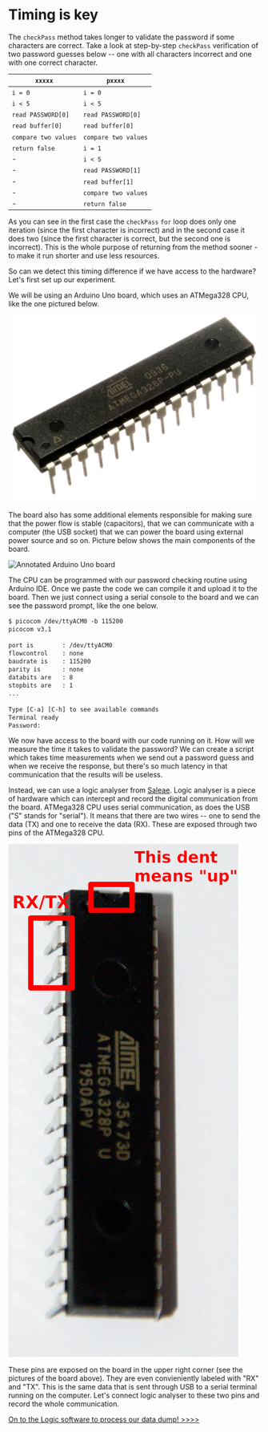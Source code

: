 # Timing is key

The `checkPass` method takes longer to validate the password if some characters are correct. Take a look at step-by-step `checkPass` verification of two password guesses below -- one with all characters incorrect and one with one correct character.

`xxxxx` | `pxxxx`
------------ | -------------
`i = 0` | `i = 0`
`i < 5` | `i < 5`
`read PASSWORD[0]` | `read PASSWORD[0]`
`read buffer[0]` | `read buffer[0]`
`compare two values` | `compare two values`
`return false` | `i = 1`
\- | `i < 5`
\- | `read PASSWORD[1]`
\- | `read buffer[1]`
\- | `compare two values`
\- | `return false`

As you can see in the first case the `checkPass` `for` loop does only one iteration (since the first character is incorrect) and in the second case it does two (since the first character is correct, but the second one is incorrect). This is the whole purpose of returning from the method sooner - to make it run shorter and use less resources.

So can we detect this timing difference if we have access to the hardware? Let's first set up our experiment.

We will be using an Arduino Uno board, which uses an ATMega328 CPU, like the one pictured below.

![ATMega328 CPU](assets/atmega328p-pu.jpg)

The board also has some additional elements responsible for making sure that the power flow is stable (capacitors), that we can communicate with a computer (the USB socket) that we can power the board using external power source and so on. Picture below shows the main components of the board.

![Annotated Arduino Uno board](assets/arduino_uno_annotated.jpg)

The CPU can be programmed with our password checking routine using Arduino IDE. Once we paste the code we can compile it and upload it to the board. Then we just connect using a serial console to the board and we can see the password prompt, like the one below.

```
$ picocom /dev/ttyACM0 -b 115200
picocom v3.1

port is        : /dev/ttyACM0
flowcontrol    : none
baudrate is    : 115200
parity is      : none
databits are   : 8
stopbits are   : 1
...

Type [C-a] [C-h] to see available commands
Terminal ready
Password:
```

We now have access to the board with our code running on it. How will we measure the time it takes to validate the password? We can create a script which takes time measurements when we send out a password guess and when we receive the response, but there's so much latency in that communication that the results will be useless.

Instead, we can use a logic analyser from [Saleae](https://www.saleae.com/). Logic analyser is a piece of hardware which can intercept and record the digital communication from the board. ATMega328 CPU uses serial communication, as does the USB ("S" stands for "serial"). It means that there are two wires -- one to send the data (TX) and one to receive the data (RX). These are exposed through two pins of the ATMega328 CPU.

![Annotated ATMega CPU](assets/atmega_annotated.jpg)

These pins are exposed on the board in the upper right corner (see the pictures of the board above). They are even convieniently labeled with "RX" and "TX". This is the same data that is sent through USB to a serial terminal running on the computer. Let's connect logic analyser to these two pins and record the whole communication.


[On to the Logic software to process our data dump! >>>>](dump)
